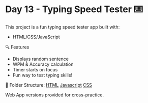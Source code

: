 # Day 13 - Typing Speed Tester ⌨️

This project is a fun typing speed tester app built with:
- HTML/CSS/JavaScript

🔍 Features

- Displays random sentence
- WPM & Accuracy calculation
- Timer starts on focus
- Fun way to test typing skills!

📁 Folder Structure:
[HTML](Day13_TypingSpeedTester/Web/typingspeed.html)
[Javascript](Day13_TypingSpeedTester/Web/script.js)
[CSS](Day13_TypingSpeedTester/Web/style.css)

Web App versions provided for cross-practice.
